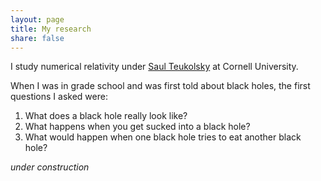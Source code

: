 ```yaml
---
layout: page
title: My research
share: false
---
```


I study numerical relativity under
[Saul Teukolsky](http://astro.cornell.edu/members/saul-a-teukolsky.html) at
Cornell University.

When I was in grade school and was first told about black holes, the first
questions I asked were:

1. What does a black hole really look like?
2. What happens when you get sucked into a black hole?
3. What would happen when one black hole tries to eat another black hole?

*under construction*
